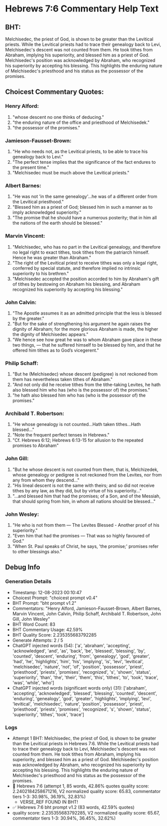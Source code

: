 # Hebrews 7:6 Commentary Help Text

## BHT:
Melchisedec, the priest of God, is shown to be greater than the Levitical priests. While the Levitical priests had to trace their genealogy back to Levi, Melchisedec's descent was not counted from them. He took tithes from Abraham, implying his superiority, and blessed him as a priest of God. Melchisedec's position was acknowledged by Abraham, who recognized his superiority by accepting his blessing. This highlights the enduring nature of Melchisedec's priesthood and his status as the possessor of the promises.

## Choicest Commentary Quotes:
### Henry Alford:
1. "whose descent no one thinks of deducing."
2. "the enduring nature of the office and priesthood of Melchisedek."
3. "the possessor of the promises."

### Jamieson-Fausset-Brown:
1. "He who needs not, as the Levitical priests, to be able to trace his genealogy back to Levi."
2. "The perfect tense implies that the significance of the fact endures to the present time."
3. "Melchisedec must be much above the Levitical priests."

### Albert Barnes:
1. "He was not 'in the same genealogy'...he was of a different order from the Levitical priesthood."
2. "Blessed him as a priest of God; blessed him in such a manner as to imply acknowledged superiority."
3. "The promise that he should have a numerous posterity; that in him all the nations of the earth should be blessed."

### Marvin Vincent:
1. "Melchisedec, who has no part in the Levitical genealogy, and therefore no legal right to exact tithes, took tithes from the patriarch himself. Hence he was greater than Abraham." 
2. "The right of the Levitical priest to receive tithes was only a legal right, conferred by special statute, and therefore implied no intrinsic superiority to his brethren."
3. "Melchisedec accepted the position accorded to him by Abraham's gift of tithes by bestowing on Abraham his blessing, and Abraham recognized his superiority by accepting his blessing."

### John Calvin:
1. "The Apostle assumes it as an admitted principle that the less is blessed by the greater."
2. "But for the sake of strengthening his argument he again raises the dignity of Abraham; for the more glorious Abraham is made, the higher the dignity of Melchisedec appears."
3. "We hence see how great he was to whom Abraham gave place in these two things, — that he suffered himself to be blessed by him, and that he offered him tithes as to God’s vicegerent."

### Philip Schaff:
1. "But he (Melchisedec) whose descent (pedigree) is not reckoned from them has nevertheless taken tithes of Abraham." 
2. "And not only did he receive tithes from the tithe-taking Levites, he hath also blessed him who has (who is the possessor of) the promises."
3. "he hath also blessed him who has (who is the possessor of) the promises."

### Archibald T. Robertson:
1. "He whose genealogy is not counted...Hath taken tithes...Hath blessed..."
2. "Note the frequent perfect tenses in Hebrews."
3. "Cf. Hebrews 6:12; Hebrews 6:13-15 for allusion to the repeated promises to Abraham"

### John Gill:
1. "But he whose descent is not counted from them, that is, Melchizedek, whose genealogy or pedigree is not reckoned from the Levites, nor from any from whom they descend..."
2. "His lineal descent is not the same with theirs; and so did not receive tithes by any law, as they did, but by virtue of his superiority..."
3. "...and blessed him that had the promises; of a Son, and of the Messiah, that should spring from him, in whom all nations should be blessed..."

### John Wesley:
1. "He who is not from them — The Levites Blessed - Another proof of his superiority."
2. "Even him that had the promises — That was so highly favoured of God."
3. "When St. Paul speaks of Christ, he says, 'the promise;' promises refer to other blessings also."


## Debug Info
### Generation Details
- Timestamp: 12-08-2023 00:10:47
- Choicest Prompt: "choicest prompt v0.4"
- BHT Prompt: "bht prompt v1.2"
- Commentators: "Henry Alford, Jamieson-Fausset-Brown, Albert Barnes, Marvin Vincent, John Calvin, Philip Schaff, Archibald T. Robertson, John Gill, John Wesley"
- BHT Word Count: 83
- BHT Commentary Usage: 42.59%
- BHT Quality Score: 2.235355683792285
- Generate Attempts: 2 / 5
- ChatGPT injected words (54):
	['a', 'abraham', 'accepting', 'acknowledged', 'and', 'as', 'back', 'be', 'blessed', 'blessing', 'by', 'counted', 'descent', 'enduring', 'from', 'genealogy', 'god', 'greater', 'had', 'he', 'highlights', 'him', 'his', 'implying', 'is', 'levi', 'levitical', 'melchisedec', 'nature', 'not', 'of', 'position', 'possessor', 'priest', 'priesthood', 'priests', 'promises', 'recognized', 's', 'shown', 'status', 'superiority', 'than', 'the', 'their', 'them', 'this', 'tithes', 'to', 'took', 'trace', 'was', 'while', 'who']
- ChatGPT injected words (significant words only) (31):
	['abraham', 'accepting', 'acknowledged', 'blessed', 'blessing', 'counted', 'descent', 'enduring', 'genealogy', 'god', 'greater', 'highlights', 'implying', 'levi', 'levitical', 'melchisedec', 'nature', 'position', 'possessor', 'priest', 'priesthood', 'priests', 'promises', 'recognized', 's', 'shown', 'status', 'superiority', 'tithes', 'took', 'trace']

### Logs
- Attempt 1 BHT: Melchisedec, the priest of God, is shown to be greater than the Levitical priests in Hebrews 7:6. While the Levitical priests had to trace their genealogy back to Levi, Melchisedec's descent was not counted from them. He took tithes from Abraham, implying his superiority, and blessed him as a priest of God. Melchisedec's position was acknowledged by Abraham, who recognized his superiority by accepting his blessing. This highlights the enduring nature of Melchisedec's priesthood and his status as the possessor of the promises.
- 🔄 Hebrews 7:6 (attempt 1, 85 words, 42.86% quotes quality score: 2.2402184258671216, V2 normalized quality score: 65.83, commentator tiers 1-3: 30.98%, 36.19%, 32.83%) 
	- VERSE_REF FOUND IN BHT!
- ✅ Hebrews 7:6 bht prompt v1.2 (83 words, 42.59% quotes)
- quality score: 2.235355683792285, V2 normalized quality score: 65.67, commentator tiers 1-3: 30.94%, 36.45%, 32.62%)